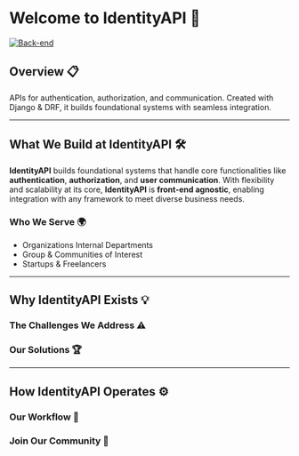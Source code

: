 # Welcome to IdentityAPI 🌟

[![Back-end](https://skillicons.dev/icons?i=python,django,postgres,redis,postman)](https://skillicons.dev)

## Overview 📋

APIs for authentication, authorization, and communication. Created with Django & DRF, it builds foundational systems with seamless integration.

---

## What We Build at IdentityAPI 🛠️

**IdentityAPI** builds foundational systems that handle core functionalities like **authentication**, **authorization**, and **user communication**. With flexibility and scalability at its core, **IdentityAPI** is **front-end agnostic**, enabling integration with any framework to meet diverse business needs.  

### Who We Serve 🌍

- Organizations Internal Departments
- Group & Communities of Interest
- Startups & Freelancers

---

## Why IdentityAPI Exists 💡

### The Challenges We Address ⚠️

### Our Solutions 🏆

---

## How IdentityAPI Operates ⚙️

### Our Workflow 🔄

### Join Our Community 🤝
